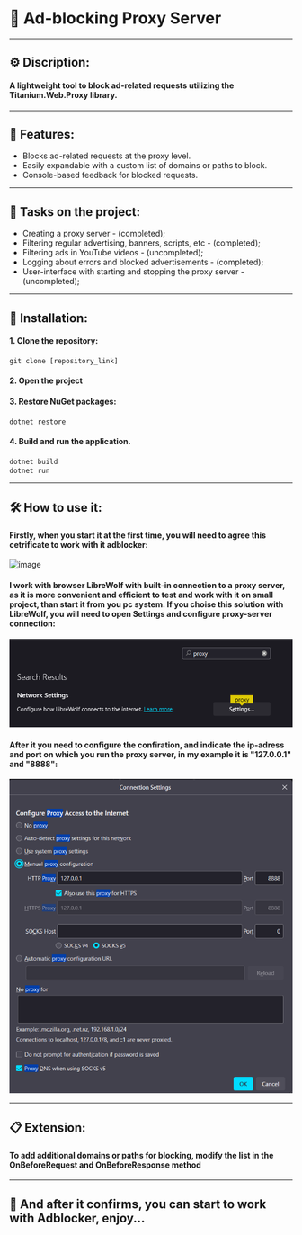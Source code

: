 # 🚫 Ad-blocking Proxy Server
<hr>

## ⚙ Discription:
####  A lightweight tool to block ad-related requests utilizing the Titanium.Web.Proxy library.
<hr>

## 🌟 Features:
 - Blocks ad-related requests at the proxy level.
 - Easily expandable with a custom list of domains or paths to block.
 - Console-based feedback for blocked requests.
<hr>

## 📃 Tasks on the project:
 - Creating a proxy server - (completed);
 - Filtering regular advertising, banners, scripts, etc - (completed);
 - Filtering ads in YouTube videos - (uncompleted); 
 - Logging about errors and blocked advertisements - (completed);
 - User-interface with starting and stopping the proxy server - (uncompleted);
<hr>

## 🚀 Installation:
#### 1. Clone the repository:
```
git clone [repository_link]
```
#### 2. Open the project
#### 3. Restore NuGet packages:
```
dotnet restore
```
#### 4. Build and run the application.
```
dotnet build
dotnet run
```
<hr>

## 🛠️ How to use it:
#### Firstly, when you start it at the first time, you will need to agree this cetrificate to work with it adblocker:

![image](https://github.com/zhGorbachov/AdBlock/assets/115892673/c788a95a-3cd1-4d4b-aa6c-155dccb14c40)

#### I work with browser LibreWolf with built-in connection to a proxy server, as it is more convenient and efficient to test and work with it on small project, than start it from you pc system. If you choise this solution with LibreWolf, you will need to open Settings and configure proxy-server connection:
![img.png](img/img.png)
#### After it you need to configure the confiration, and indicate the ip-adress and port on which you run the proxy server, in my example it is "127.0.0.1" and "8888":
![img_1.png](img/img_1.png)
<hr>

## 📋 Extension:
#### To add additional domains or paths for blocking, modify the list in the OnBeforeRequest and OnBeforeResponse method
<hr>

## 🎈 And after it confirms, you can start to work with Adblocker, enjoy...
